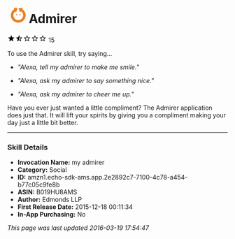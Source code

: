 # &nbsp;<img src="app_icon" alt="Admirer icon" width="36"> Admirer
![1.9 stars](../../../images/ic_star_black_18dp_1x.png)![1.9 stars](../../../images/ic_star_half_black_18dp_1x.png)![1.9 stars](../../../images/ic_star_border_black_18dp_1x.png)![1.9 stars](../../../images/ic_star_border_black_18dp_1x.png)![1.9 stars](../../../images/ic_star_border_black_18dp_1x.png) 15

To use the Admirer skill, try saying...

* *"Alexa, tell my admirer to make me smile."*

* *"Alexa, ask my admirer to say something nice."*

* *"Alexa, ask my admirer to cheer me up."*

Have you ever just wanted a little compliment? The Admirer application does just that. It will lift your spirits by giving you a compliment making your day just a little bit better.

***

### Skill Details

* **Invocation Name:** my admirer
* **Category:** Social
* **ID:** amzn1.echo-sdk-ams.app.2e2892c7-7100-4c78-a454-b77c05c9fe8b
* **ASIN:** B019HU8AMS
* **Author:** Edmonds LLP
* **First Release Date:** 2015-12-18 00:11:34
* **In-App Purchasing:** No

*This page was last updated 2016-03-19 17:54:47*
